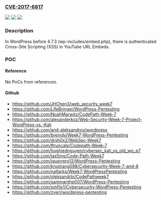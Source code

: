 ### [CVE-2017-6817](https://cve.mitre.org/cgi-bin/cvename.cgi?name=CVE-2017-6817)
![](https://img.shields.io/static/v1?label=Product&message=n%2Fa&color=blue)
![](https://img.shields.io/static/v1?label=Version&message=n%2Fa&color=blue)
![](https://img.shields.io/static/v1?label=Vulnerability&message=n%2Fa&color=brighgreen)

### Description

In WordPress before 4.7.3 (wp-includes/embed.php), there is authenticated Cross-Site Scripting (XSS) in YouTube URL Embeds.

### POC

#### Reference
No PoCs from references.

#### Github
- https://github.com/JHChen3/web_security_week7
- https://github.com/LifeBringer/WordPress-Pentesting
- https://github.com/NoahMarwitz/CodePath-Week-7
- https://github.com/alexanderkoz/Web-Security-Week-7-Project-WordPress-vs.-Kali
- https://github.com/and-aleksandrov/wordpress
- https://github.com/breindy/Week7-WordPress-Pentesting
- https://github.com/drsh0x2/WebSec-Week7
- https://github.com/ftruncale/Codepath-Week-7
- https://github.com/hughiednguyen/cybersec_kali_vs_old_wp_p7
- https://github.com/jas5mg/Code-Path-Week7
- https://github.com/jguerrero12/WordPress-Pentesting
- https://github.com/krushang598/Cybersecurity-Week-7-and-8
- https://github.com/natlarks/Week7-WordPressPentesting
- https://github.com/oleksandrbi/CodePathweek7
- https://github.com/sammanthp007/WordPress-Pentesting
- https://github.com/smfils1/Cybersecurity-WordPress-Pentesting
- https://github.com/zyeri/wordpress-pentesting

